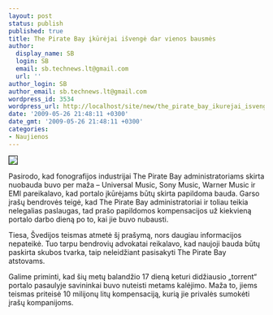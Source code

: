 ```yaml
---
layout: post
status: publish
published: true
title: The Pirate Bay įkūrėjai išvengė dar vienos bausmės
author:
  display_name: SB
  login: SB
  email: sb.technews.lt@gmail.com
  url: ''
author_login: SB
author_email: sb.technews.lt@gmail.com
wordpress_id: 3534
wordpress_url: http://localhost/site/new/the_pirate_bay_ikurejai_isvenge_dar_vienos_bausmes/
date: '2009-05-26 21:48:11 +0300'
date_gmt: '2009-05-26 21:48:11 +0300'
categories:
- Naujienos
---
```

<div class="imgright"><img src="http://tbn0.google.com/images?q=tbn:AkvUADan35k-dM:http://suse.groenbaek.net/openlife/wordpress/wp-content/uploads/2009/04/the-pirate-bay-logo.jpg" border="1" /></div>
<p>Pasirodo, kad fonografijos industrijai The Pirate Bay administratoriams skirta nuobauda buvo per maža – Universal Music, Sony Music, Warner Music ir EMI pareikalavo, kad portalo įkūrėjams būtų skirta papildoma bauda. Garso įrašų bendrovės teigė, kad The Pirate Bay administratoriai ir toliau teikia nelegalias paslaugas, tad prašo papildomos kompensacijos už kiekvieną portalo darbo dieną po to, kai jie buvo nubausti.</p>
<p>Tiesa, Švedijos teismas atmetė šį prašymą, nors daugiau informacijos nepateikė. Tuo tarpu bendrovių advokatai reikalavo, kad naujoji bauda būtų paskirta skubos tvarka, taip neleidžiant pasisakyti The Pirate Bay atstovams.</p>
<p>Galime priminti, kad šių metų balandžio 17 dieną keturi didžiausio „torrent“ portalo pasaulyje savininkai buvo nuteisti metams kalėjimo. Maža to, jiems teismas priteisė 10 milijonų litų kompensaciją, kurią jie privalės sumokėti įrašų kompanijoms.<br /></p>
